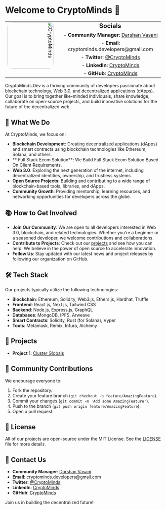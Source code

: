 # Welcome to CryptoMinds 👾
<!--
<table style="width: 100%; table-layout: fixed;">
  <tr>
    <td rowspan="5" style="width: 20%; vertical-align: top;">
      <img src="https://github.com/user-attachments/assets/c0c38bd7-6032-4c2c-aa82-03b3b3238496" alt="CryptoMinds" style="width: 150px; height: 150px; border-radius: 15px; transform: rotate(90deg);" />
    </td>
    <td style="width: 80%; padding-left: 20px;">Row 1 content</td>
  </tr>
  <tr>
    <td style="padding-left: 20px;">Row 2 content</td>
  </tr>
  <tr>
    <td style="padding-left: 20px;">Row 3 content</td>
  </tr>
  <tr>
    <td style="padding-left: 20px;">Row 4 content</td>
  </tr>
  <tr>
    <td style="padding-left: 20px;">Row 5 content</td>
  </tr>
</table>
-->
<table style="width: 100%; table-layout: fixed;">
  <tr>
    <td rowspan="6" style="width: 20%; vertical-align: top;">
      <img src="https://github.com/user-attachments/assets/c0c38bd7-6032-4c2c-aa82-03b3b3238496" alt="CryptoMinds" style="width: 150px; height: 150px; border-radius: 15px; transform: rotate(90deg);" />
    </td>
    <td style="width: 80%; padding-left: 20px; text-align: center; vertical-align: middle; font-size: 20px; font-weight: bold;">
      <strong>Socials</strong>
    </td>
  </tr>
  <tr>
    <td style="padding-left: 20px; text-align: center; vertical-align: middle;">
      - <strong>Community Manager</strong>: <a href="https://linkedin.com/in/dpvasani56">Darshan Vasani</a>
    </td>
  </tr>
  <tr>
    <td style="padding-left: 20px; text-align: center; vertical-align: middle;">
      - <strong>Email</strong>: cryptominds.developers@gmail.com
    </td>
  </tr>
  <tr>
    <td style="padding-left: 20px; text-align: center; vertical-align: middle;">
      - <strong>Twitter</strong>: <a href="https://x.com/CryptoMindsDev">@CryptoMinds</a>
    </td>
  </tr>
  <tr>
    <td style="padding-left: 20px; text-align: center; vertical-align: middle;">
      - <strong>LinkedIn</strong>: <a href="https://www.linkedin.com/company/cryptominds56/">CryptoMinds</a>
    </td>
  </tr>
  <tr>
    <td style="padding-left: 20px; text-align: center; vertical-align: middle;">
      - <strong>GitHub</strong>: <a href="https://github.com/CryptoMinds-Dev">CryptoMinds</a>
    </td>
  </tr>
</table>




CryptoMinds.Dev is a thriving community of developers passionate about blockchain technology, Web 3.0, and decentralized applications (dApps). Our goal is to bring together like-minded individuals, share knowledge, collaborate on open-source projects, and build innovative solutions for the future of the decentralized web.

## 🚀 What We Do

At CryptoMinds, we focus on:

- **Blockchain Development**: Creating decentralized applications (dApps) and smart contracts using blockchain technologies like Ethereum, Solana, and others.
- ** Full Stack Ecom Solution**: We Build Full Stack Ecom Solution Based On Client Requirements.
- **Web 3.0**: Exploring the next generation of the internet, including decentralized identities, ownership, and trustless systems.
- **Open Source Projects**: Building and contributing to a wide range of blockchain-based tools, libraries, and dApps.
- **Community Growth**: Providing mentorship, learning resources, and networking opportunities for developers across the globe.

## 📚 How to Get Involved

- **Join Our Community**: We are open to all developers interested in Web 3.0, blockchain, and related technologies. Whether you're a beginner or a seasoned developer, we welcome contributions and collaborations.
- **Contribute to Projects**: Check out our [projects](https://github.com/CryptoMinds-Dev) and see how you can help. We believe in the power of open source to accelerate innovation.
- **Follow Us**: Stay updated with our latest news and project releases by following our organization on GitHub.

## 🛠 Tech Stack

Our projects typically utilize the following technologies:

- **Blockchain**: Ethereum, Solidity, Web3.js, Ethers.js, Hardhat, Truffle
- **Frontend**: React.js, Next.js, Tailwind CSS
- **Backend**: Node.js, Express.js, GraphQL
- **Databases**: MongoDB, IPFS, Arweave
- **Smart Contracts**: Solidity, Rust (for Solana), Vyper
- **Tools**: Metamask, Remix, Infura, Alchemy

## 🌟 Projects

- **Project 1**: [Cluster Globals](#)


## 👥 Community Contributions

We encourage everyone to:

1. Fork the repository.
2. Create your feature branch (`git checkout -b feature/AmazingFeature`).
3. Commit your changes (`git commit -m 'Add some AmazingFeature'`).
4. Push to the branch (`git push origin feature/AmazingFeature`).
5. Open a pull request.

## 📝 License

All of our projects are open-source under the MIT License. See the [LICENSE](./LICENSE) file for more details.

## 🤝 Contact Us

- **Community Manager**: [Darshan Vasani](https://linkedin.com/in/dpvasani56)
- **Email**: cryptominds.developers@gmail.com
- **Twitter**: [@CryptoMinds](https://x.com/CryptoMindsDev)
- **LinkedIn**: [CryptoMinds](https://www.linkedin.com/company/cryptominds56/)
- **GitHub**: [CryptoMinds](https://github.com/CryptoMinds-Dev)

Join us in building the decentralized future!
